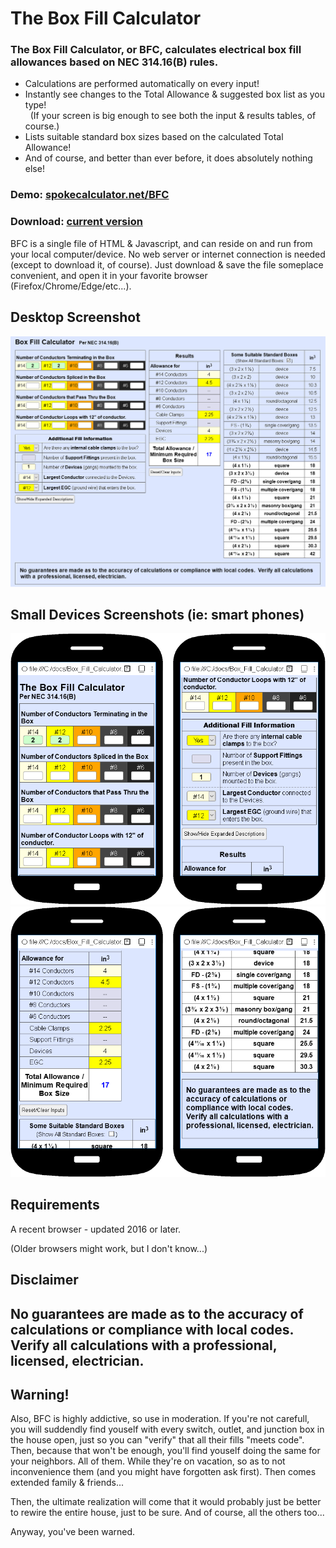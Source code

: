﻿
# The Box Fill Calculator

### The Box Fill Calculator, or BFC, calculates electrical box fill allowances based on NEC 314.16(B) rules.

* Calculations are performed automatically on every input!
* Instantly see changes to the Total Allowance & suggested box list as you type!<br>
 &nbsp; (If your screen is big enough to see both the input & results tables, of course.)
* Lists suitable standard box sizes based on the calculated Total Allowance!
* And of course, and better than ever before, it does absolutely nothing else!

### Demo: [spokecalculator.net/BFC](http://spokecalculator.net/BFC)

### Download: [current version](https://raw.githubusercontent.com/Self-Evident/Box_Fill_Calculator/master/Box_Fill_Calculator.html)

BFC is a single file of HTML & Javascript, and can reside on and run from your local computer/device. No web server or internet connection is needed (except to download it, of course).  Just download & save the file someplace convenient, and open it in your favorite browser (Firefox/Chrome/Edge/etc...).

## Desktop Screenshot
![Desktop Screenshot](readme_images/BFC_screen_shot.desktop.png)

## Small Devices Screenshots (ie: smart phones)
![Small Devices Screenshot](readme_images/BFC_screen_shot.small.1-2.png)
![Small Devices Screenshot](readme_images/BFC_screen_shot.small.3-4.png)


## Requirements
A recent browser - updated 2016 or later.

(Older browsers might work, but I don't know...)

## Disclaimer
## No guarantees are made as to the accuracy of calculations or compliance with local codes.  Verify all calculations with a professional, licensed, electrician. 

## Warning!

Also, BFC is highly addictive, so use in moderation. If you're not carefull, you will suddendly find youself with every switch, outlet, and junction box in the house open, just so you can "verify" that all their fills "meets code".  Then, because that won't be enough, you'll find youself doing the same for your neighbors.  All of them.  While they're on vacation, so as to not inconvenience them (and you might have forgotten ask first).  Then comes extended family & friends...

Then, the ultimate realization will come that it would probably just be better to rewire the entire house, just to be sure.  And of course, all the others too...

Anyway, you've been warned.
